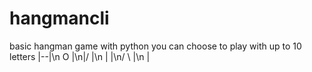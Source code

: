 # hangmancli
basic hangman game with python
you can choose to play with up to 10 letters
 |--|\n O  |\n\|/ |\n |  |\n/ \ |\n    |
